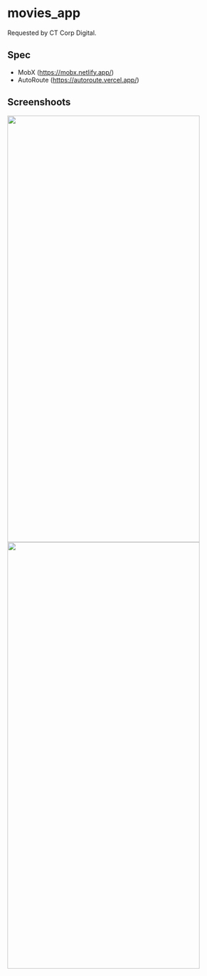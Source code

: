 # movies_app

Requested by CT Corp Digital.

## Spec
- MobX (https://mobx.netlify.app/)
- AutoRoute (https://autoroute.vercel.app/)

## Screenshoots
<img src="https://user-images.githubusercontent.com/58662827/124114342-a732b580-da96-11eb-9bbc-3bf193babb38.jpg" width="432" height="960">
<img src="https://user-images.githubusercontent.com/58662827/124114382-b1ed4a80-da96-11eb-8c3b-0a4b2eebf657.jpg" width="432" height="960">
